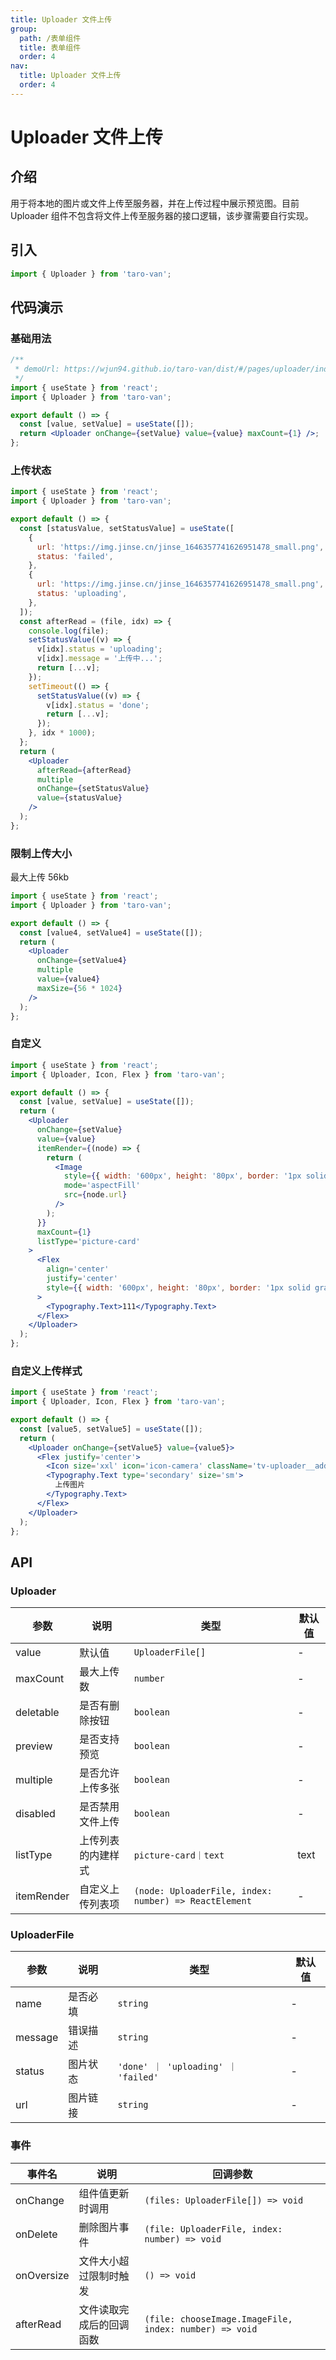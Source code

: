 ```yaml
---
title: Uploader 文件上传
group:
  path: /表单组件
  title: 表单组件
  order: 4
nav:
  title: Uploader 文件上传
  order: 4
---
```


# Uploader 文件上传

## 介绍

用于将本地的图片或文件上传至服务器，并在上传过程中展示预览图。目前 Uploader 组件不包含将文件上传至服务器的接口逻辑，该步骤需要自行实现。

## 引入

```jsx | pure
import { Uploader } from 'taro-van';
```

## 代码演示

### 基础用法

```jsx | iframe
/**
 * demoUrl: https://wjun94.github.io/taro-van/dist/#/pages/uploader/index
 */
import { useState } from 'react';
import { Uploader } from 'taro-van';

export default () => {
  const [value, setValue] = useState([]);
  return <Uploader onChange={setValue} value={value} maxCount={1} />;
};
```

### 上传状态

```jsx | iframe
import { useState } from 'react';
import { Uploader } from 'taro-van';

export default () => {
  const [statusValue, setStatusValue] = useState([
    {
      url: 'https://img.jinse.cn/jinse_1646357741626951478_small.png',
      status: 'failed',
    },
    {
      url: 'https://img.jinse.cn/jinse_1646357741626951478_small.png',
      status: 'uploading',
    },
  ]);
  const afterRead = (file, idx) => {
    console.log(file);
    setStatusValue((v) => {
      v[idx].status = 'uploading';
      v[idx].message = '上传中...';
      return [...v];
    });
    setTimeout(() => {
      setStatusValue((v) => {
        v[idx].status = 'done';
        return [...v];
      });
    }, idx * 1000);
  };
  return (
    <Uploader
      afterRead={afterRead}
      multiple
      onChange={setStatusValue}
      value={statusValue}
    />
  );
};
```

### 限制上传大小

最大上传 56kb

```jsx | iframe
import { useState } from 'react';
import { Uploader } from 'taro-van';

export default () => {
  const [value4, setValue4] = useState([]);
  return (
    <Uploader
      onChange={setValue4}
      multiple
      value={value4}
      maxSize={56 * 1024}
    />
  );
};
```

### 自定义

```jsx | iframe
import { useState } from 'react';
import { Uploader, Icon, Flex } from 'taro-van';

export default () => {
  const [value, setValue] = useState([]);
  return (
    <Uploader
      onChange={setValue}
      value={value}
      itemRender={(node) => {
        return (
          <Image
            style={{ width: '600px', height: '80px', border: '1px solid gray' }}
            mode='aspectFill'
            src={node.url}
          />
        );
      }}
      maxCount={1}
      listType='picture-card'
    >
      <Flex
        align='center'
        justify='center'
        style={{ width: '600px', height: '80px', border: '1px solid gray' }}
      >
        <Typography.Text>111</Typography.Text>
      </Flex>
    </Uploader>
  );
};
```

### 自定义上传样式

```jsx | iframe
import { useState } from 'react';
import { Uploader, Icon, Flex } from 'taro-van';

export default () => {
  const [value5, setValue5] = useState([]);
  return (
    <Uploader onChange={setValue5} value={value5}>
      <Flex justify='center'>
        <Icon size='xxl' icon='icon-camera' className='tv-uploader__add' />
        <Typography.Text type='secondary' size='sm'>
          上传图片
        </Typography.Text>
      </Flex>
    </Uploader>
  );
};
```

## API

### Uploader

| 参数       | 说明               | 类型                                                  | 默认值 |
| ---------- | ------------------ | ----------------------------------------------------- | ------ |
| value      | 默认值             | `UploaderFile[]`                                      | -      |
| maxCount   | 最大上传数         | `number`                                              | -      |
| deletable  | 是否有删除按钮     | `boolean`                                             | -      |
| preview    | 是否支持预览       | `boolean`                                             | -      |
| multiple   | 是否允许上传多张   | `boolean`                                             | -      |
| disabled   | 是否禁用文件上传   | `boolean`                                             | -      |
| listType   | 上传列表的内建样式 | `picture-card｜text`                                  | text   |
| itemRender | 自定义上传列表项   | `(node: UploaderFile, index: number) => ReactElement` | -      |

### UploaderFile

| 参数    | 说明     | 类型                                | 默认值 |
| ------- | -------- | ----------------------------------- | ------ |
| name    | 是否必填 | `string`                            | -      |
| message | 错误描述 | `string`                            | -      |
| status  | 图片状态 | `'done' ｜ 'uploading' ｜ 'failed'` | -      |
| url     | 图片链接 | `string`                            | -      |

### 事件

| 事件名     | 说明                     | 回调参数                                               |
| ---------- | ------------------------ | ------------------------------------------------------ |
| onChange   | 组件值更新时调用         | `(files: UploaderFile[]) => void`                      |
| onDelete   | 删除图片事件             | `(file: UploaderFile, index: number) => void`          |
| onOversize | 文件大小超过限制时触发   | `() => void`                                           |
| afterRead  | 文件读取完成后的回调函数 | `(file: chooseImage.ImageFile, index: number) => void` |
